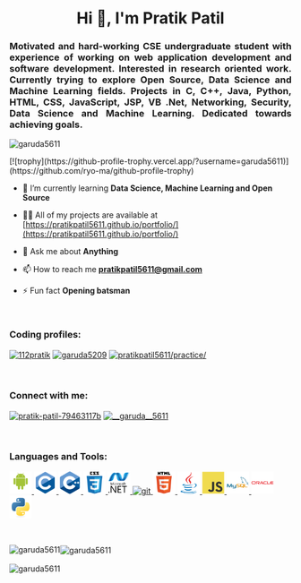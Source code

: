 <h1 align="center">Hi 👋, I'm Pratik Patil</h1>
<h3 align="justify">Motivated and hard-working CSE undergraduate student with experience of working on web application development and software development. Interested in research oriented work. Currently trying to explore Open Source, Data Science and Machine Learning fields. Projects in C, C++, Java, Python, HTML, CSS, JavaScript, JSP, VB .Net, Networking, Security, Data Science and Machine Learning. Dedicated towards achieving goals.</h3>

<p align="left"> <img src="https://komarev.com/ghpvc/?username=garuda5611&label=Profile%20views&color=0e75b6&style=flat" alt="garuda5611" /> </p>

<p align="left">[![trophy](https://github-profile-trophy.vercel.app/?username=garuda5611)](https://github.com/ryo-ma/github-profile-trophy)</p>

- 🌱 I’m currently learning **Data Science, Machine Learning and Open Source**

- 👨‍💻 All of my projects are available at [https://pratikpatil5611.github.io/portfolio/](https://pratikpatil5611.github.io/portfolio/)

- 💬 Ask me about **Anything**

- 📫 How to reach me **pratikpatil5611@gmail.com**

- ⚡ Fun fact **Opening batsman**
<br/>
<h3 align="left">Coding profiles:</h3>
<p align="left">
<a href="https://www.hackerrank.com/112pratik" target="blank"><img align="center" src="https://raw.githubusercontent.com/rahuldkjain/github-profile-readme-generator/master/src/images/icons/Social/hackerrank.svg" alt="112pratik" height="30" width="40" /></a>
<a href="https://www.leetcode.com/garuda5209" target="blank"><img align="center" src="https://raw.githubusercontent.com/rahuldkjain/github-profile-readme-generator/master/src/images/icons/Social/leet-code.svg" alt="garuda5209" height="30" width="40" /></a>
<a href="https://auth.geeksforgeeks.org/user/pratikpatil5611/practice/" target="blank"><img align="center" src="https://raw.githubusercontent.com/rahuldkjain/github-profile-readme-generator/master/src/images/icons/Social/geeks-for-geeks.svg" alt="pratikpatil5611/practice/" height="30" width="40" /></a>
</p>
<br/>
<h3 align="left">Connect with me:</h3>
<p align="left">
<a href="https://linkedin.com/in/pratik-patil-79463117b" target="blank"><img align="center" src="https://raw.githubusercontent.com/rahuldkjain/github-profile-readme-generator/master/src/images/icons/Social/linked-in-alt.svg" alt="pratik-patil-79463117b" height="30" width="40" /></a>
<a href="https://instagram.com/__garuda__5611" target="blank"><img align="center" src="https://raw.githubusercontent.com/rahuldkjain/github-profile-readme-generator/master/src/images/icons/Social/instagram.svg" alt="__garuda__5611" height="30" width="40" /></a>
</p>
<br/>
<h3 align="left">Languages and Tools:</h3>
<p align="left"> <a href="https://developer.android.com" target="_blank"> <img src="https://raw.githubusercontent.com/devicons/devicon/master/icons/android/android-original-wordmark.svg" alt="android" width="40" height="40"/> </a> <a href="https://www.cprogramming.com/" target="_blank"> <img src="https://raw.githubusercontent.com/devicons/devicon/master/icons/c/c-original.svg" alt="c" width="40" height="40"/> </a> <a href="https://www.w3schools.com/cpp/" target="_blank"> <img src="https://raw.githubusercontent.com/devicons/devicon/master/icons/cplusplus/cplusplus-original.svg" alt="cplusplus" width="40" height="40"/> </a> <a href="https://www.w3schools.com/css/" target="_blank"> <img src="https://raw.githubusercontent.com/devicons/devicon/master/icons/css3/css3-original-wordmark.svg" alt="css3" width="40" height="40"/> </a> <a href="https://dotnet.microsoft.com/" target="_blank"> <img src="https://raw.githubusercontent.com/devicons/devicon/master/icons/dot-net/dot-net-original-wordmark.svg" alt="dotnet" width="40" height="40"/> </a> <a href="https://git-scm.com/" target="_blank"> <img src="https://www.vectorlogo.zone/logos/git-scm/git-scm-icon.svg" alt="git" width="40" height="40"/> </a> <a href="https://www.w3.org/html/" target="_blank"> <img src="https://raw.githubusercontent.com/devicons/devicon/master/icons/html5/html5-original-wordmark.svg" alt="html5" width="40" height="40"/> </a> <a href="https://www.java.com" target="_blank"> <img src="https://raw.githubusercontent.com/devicons/devicon/master/icons/java/java-original.svg" alt="java" width="40" height="40"/> </a> <a href="https://developer.mozilla.org/en-US/docs/Web/JavaScript" target="_blank"> <img src="https://raw.githubusercontent.com/devicons/devicon/master/icons/javascript/javascript-original.svg" alt="javascript" width="40" height="40"/> </a> <a href="https://www.mysql.com/" target="_blank"> <img src="https://raw.githubusercontent.com/devicons/devicon/master/icons/mysql/mysql-original-wordmark.svg" alt="mysql" width="40" height="40"/> </a> <a href="https://www.oracle.com/" target="_blank"> <img src="https://raw.githubusercontent.com/devicons/devicon/master/icons/oracle/oracle-original.svg" alt="oracle" width="40" height="40"/> </a> <a href="https://www.python.org" target="_blank"> <img src="https://raw.githubusercontent.com/devicons/devicon/master/icons/python/python-original.svg" alt="python" width="40" height="40"/> </a> </p><br/>
<p><img align="left" src="https://github-readme-stats.vercel.app/api/top-langs?username=garuda5611&show_icons=true&locale=en&layout=compact" alt="garuda5611" /></p>
<p><img align="center" src="https://github-readme-stats.vercel.app/api?username=garuda5611&show_icons=true&locale=en" alt="garuda5611" /></p>
<p><img align="center" src="https://github-readme-streak-stats.herokuapp.com/?user=garuda5611&" alt="garuda5611" /></p>


